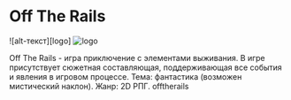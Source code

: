 # **Off The Rails**
![alt-текст][logo]
![logo](https://pp.userapi.com/c830609/v830609142/7208a/ywrd9CWXZiQ.jpg "в прогрессе")

Off The Rails - игра приключение с элементами выживания. В игре присутствует сюжетная составляющая, поддерживающая все события и явления в игровом процессе. Тема: фантастика (возможен мистический наклон). Жанр: 2D РПГ.
offtherails
